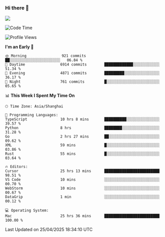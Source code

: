 ### Hi there 👋

<!--
**JJAYCHEN1e/jjaychen1e** is a ✨ _special_ ✨ repository because its `README.md` (this file) appears on your GitHub profile.

Here are some ideas to get you started:

- 🔭 I’m currently working on ...
- 🌱 I’m currently learning ...
- 👯 I’m looking to collaborate on ...
- 🤔 I’m looking for help with ...
- 💬 Ask me about ...
- 📫 How to reach me: ...
- 😄 Pronouns: ...
- ⚡ Fun fact: ...
-->

[![](https://github-readme-stats.vercel.app/api?username=jjaychen1e&show_icons=true)](https://github.com/jjaychen1e/github-readme-stats?count_private=true)

<!--START_SECTION:waka-->
![Code Time](http://img.shields.io/badge/Code%20Time-1%2C950%20hrs%2031%20mins-blue)

![Profile Views](http://img.shields.io/badge/Profile%20Views-12-blue)

**I'm an Early 🐤** 

```text
🌞 Morning                921 commits         ██░░░░░░░░░░░░░░░░░░░░░░░   06.84 % 
🌆 Daytime                6914 commits        █████████████░░░░░░░░░░░░   51.34 % 
🌃 Evening                4871 commits        █████████░░░░░░░░░░░░░░░░   36.17 % 
🌙 Night                  761 commits         █░░░░░░░░░░░░░░░░░░░░░░░░   05.65 % 
```


📊 **This Week I Spent My Time On** 

```text
🕑︎ Time Zone: Asia/Shanghai

💬 Programming Languages: 
TypeScript               10 hrs 8 mins       ██████████░░░░░░░░░░░░░░░   39.57 % 
Python                   8 hrs               ████████░░░░░░░░░░░░░░░░░   31.28 % 
Go                       2 hrs 27 mins       ██░░░░░░░░░░░░░░░░░░░░░░░   09.62 % 
XML                      59 mins             █░░░░░░░░░░░░░░░░░░░░░░░░   03.86 % 
Rust                     55 mins             █░░░░░░░░░░░░░░░░░░░░░░░░   03.64 % 

🔥 Editors: 
Cursor                   25 hrs 13 mins      █████████████████████████   98.51 % 
VS Code                  10 mins             ░░░░░░░░░░░░░░░░░░░░░░░░░   00.70 % 
WebStorm                 10 mins             ░░░░░░░░░░░░░░░░░░░░░░░░░   00.67 % 
DataGrip                 1 min               ░░░░░░░░░░░░░░░░░░░░░░░░░   00.12 % 

💻 Operating System: 
Mac                      25 hrs 36 mins      █████████████████████████   100.00 % 
```


 Last Updated on 25/04/2025 18:34:10 UTC
<!--END_SECTION:waka-->
